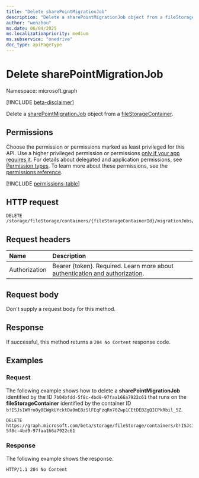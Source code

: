 ```yaml
---
title: "Delete sharePointMigrationJob"
description: "Delete a sharePointMigrationJob object from a fileStorageContainer."
author: "wenzhou"
ms.date: 06/04/2025
ms.localizationpriority: medium
ms.subservice: "onedrive"
doc_type: apiPageType
---
```


# Delete sharePointMigrationJob

Namespace: microsoft.graph

[!INCLUDE [beta-disclaimer](../../includes/beta-disclaimer.md)]

Delete a [sharePointMigrationJob](../resources/sharepointmigrationjob.md) object from a [fileStorageContainer](../resources/filestoragecontainer.md).

## Permissions

Choose the permission or permissions marked as least privileged for this API. Use a higher privileged permission or permissions [only if your app requires it](/graph/permissions-overview#best-practices-for-using-microsoft-graph-permissions). For details about delegated and application permissions, see [Permission types](/graph/permissions-overview#permission-types). To learn more about these permissions, see the [permissions reference](/graph/permissions-reference).

<!-- { "blockType": "permissions", "name": "sharepointmigrationjob_delete" } -->
[!INCLUDE [permissions-table](../includes/permissions/sharepointmigrationjob-delete-permissions.md)]

## HTTP request

<!-- {
  "blockType": "ignored"
}
-->
``` http
DELETE /storage/fileStorage/containers/{fileStorageContainerId}/migrationJobs/{migrationJobId}
```

## Request headers

|Name|Description|
|:---|:---|
|Authorization|Bearer {token}. Required. Learn more about [authentication and authorization](/graph/auth/auth-concepts).|

## Request body

Don't supply a request body for this method.

## Response

If successful, this method returns a `204 No Content` response code.

## Examples

### Request

The following example shows how to delete a **sharePointMigrationJob** identified by the ID `7b04bfdd-5f8c-4bd9-97faa166a7922c61` that runs on the **fileStorageContainer** identified by the container ID `b!ISJs1WRro0y0EWgkUYcktDa0mE8zSlFEqFzqRn70Zwp1CEtDEBZgQICPkRbil_5Z`.

<!-- {
  "blockType": "request",
  "name": "delete_migrationjob"
}
-->
``` http
DELETE https://graph.microsoft.com/beta/storage/fileStorage/containers/b!ISJs1WRro0y0EWgkUYcktDa0mE8zSlFEqFzqRn70Zwp1CEtDEBZgQICPkRbil_5Z/migrationJobs/7b04bfdd-5f8c-4bd9-97faa166a7922c61
```

### Response

The following example shows the response.
<!-- {
  "blockType": "response",
  "truncated": true
}
-->
``` http
HTTP/1.1 204 No Content
```
